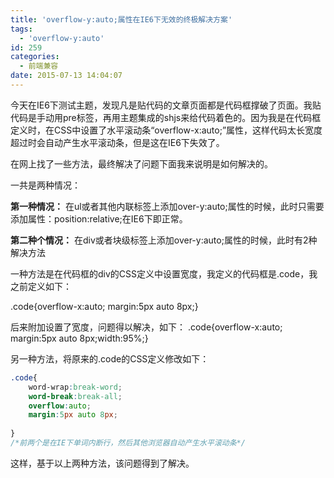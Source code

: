 ```yaml
---
title: 'overflow-y:auto;属性在IE6下无效的终极解决方案'
tags:
  - 'overflow-y:auto'
id: 259
categories:
  - 前端兼容
date: 2015-07-13 14:04:07
---
```


今天在IE6下测试主题，发现凡是贴代码的文章页面都是代码框撑破了页面。我贴代码是手动用pre标签，再用主题集成的shjs来给代码着色的。因为我是在代码框定义时，在CSS中设置了水平滚动条“overflow-x:auto;”属性，这样代码太长宽度超过时会自动产生水平滚动条，但是这在IE6下失效了。

在网上找了一些方法，最终解决了问题下面我来说明是如何解决的。

一共是两种情况：

**第一种情况：**
在ul或者其他内联标签上添加over-y:auto;属性的时候，此时只需要添加属性：position:relative;在IE6下即正常。

**第二种个情况：**
在div或者块级标签上添加over-y:auto;属性的时候，此时有2种解决方法

一种方法是在代码框的div的CSS定义中设置宽度，我定义的代码框是.code，我之前定义如下：

.code{overflow-x:auto; margin:5px auto 8px;}

后来附加设置了宽度，问题得以解决，如下：
.code{overflow-x:auto; margin:5px auto 8px;width:95%;}

另一种方法，将原来的.code的CSS定义修改如下：
```css
.code{
    word-wrap:break-word;
    word-break:break-all;
    overflow:auto;
    margin:5px auto 8px;
    
}
/*前两个是在IE下单词内断行，然后其他浏览器自动产生水平滚动条*/
```
这样，基于以上两种方法，该问题得到了解决。
